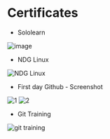 #  Certificates
*  Sololearn

  ![image](https://user-images.githubusercontent.com/60938404/161256798-2181fe0a-faab-4ada-a353-3b1eab85d82c.png)

*  NDG Linux

  ![NDG Linux](https://user-images.githubusercontent.com/60938404/161270091-87301301-7002-48ef-b37d-3aa73c7e417a.png)

*  First day Github - Screenshot

![1](https://user-images.githubusercontent.com/60938404/161270235-137255c8-1d70-45f5-b582-89f8cd3149ff.png)
![2](https://user-images.githubusercontent.com/60938404/161270247-c05ed4d4-4563-47b2-8220-bac4889c64c3.png)

*  Git Training

![git training](https://user-images.githubusercontent.com/60938404/161271612-a0527b2b-7bc0-481c-9e81-326016fe47a7.png)
